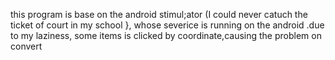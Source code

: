 this program is base on the android stimul;ator (I could never catuch the ticket of court in my school }, whose severice is running on the android .due to my laziness, some items is clicked by coordinate,causing the problem on convert
